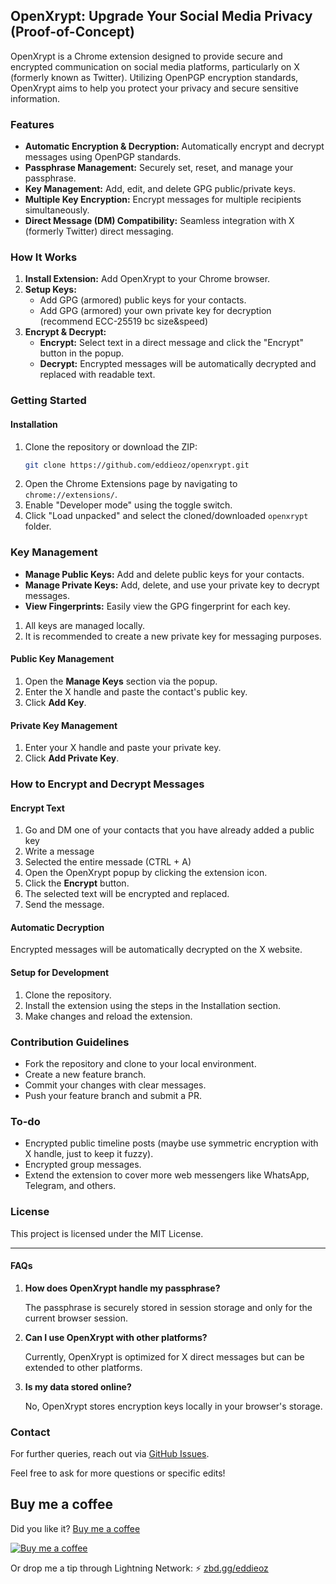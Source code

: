 ## OpenXrypt: Upgrade Your Social Media Privacy (Proof-of-Concept)

OpenXrypt is a Chrome extension designed to provide secure and encrypted communication on social media platforms, particularly on X (formerly known as Twitter). Utilizing OpenPGP encryption standards, OpenXrypt aims to help you protect your privacy and secure sensitive information.

### Features

- **Automatic Encryption & Decryption:** Automatically encrypt and decrypt messages using OpenPGP standards.
- **Passphrase Management:** Securely set, reset, and manage your passphrase.
- **Key Management:** Add, edit, and delete GPG public/private keys.
- **Multiple Key Encryption:** Encrypt messages for multiple recipients simultaneously.
- **Direct Message (DM) Compatibility:** Seamless integration with X (formerly Twitter) direct messaging.

### How It Works

1. **Install Extension:** Add OpenXrypt to your Chrome browser.
2. **Setup Keys:**
   - Add GPG (armored) public keys for your contacts.
   - Add GPG (armored) your own private key for decryption (recommend ECC-25519 bc size&speed)
3. **Encrypt & Decrypt:**
   - **Encrypt:** Select text in a direct message and click the "Encrypt" button in the popup.
   - **Decrypt:** Encrypted messages will be automatically decrypted and replaced with readable text.

### Getting Started

#### Installation

1. Clone the repository or download the ZIP:
    ```bash
    git clone https://github.com/eddieoz/openxrypt.git
    ```
2. Open the Chrome Extensions page by navigating to `chrome://extensions/`.
3. Enable "Developer mode" using the toggle switch.
4. Click "Load unpacked" and select the cloned/downloaded `openxrypt` folder.

### Key Management

- **Manage Public Keys:** Add and delete public keys for your contacts.
- **Manage Private Keys:** Add, delete, and use your private key to decrypt messages.
- **View Fingerprints:** Easily view the GPG fingerprint for each key.

1. All keys are managed locally. 
2. It is recommended to create a new private key for messaging purposes.

#### Public Key Management

1. Open the **Manage Keys** section via the popup.
2. Enter the X handle and paste the contact's public key.
3. Click **Add Key**.

#### Private Key Management

1. Enter your X handle and paste your private key.
2. Click **Add Private Key**.

### How to Encrypt and Decrypt Messages

#### Encrypt Text

1. Go and DM one of your contacts that you have already added a public key
2. Write a message
3. Selected the entire messade (CTRL + A)
4. Open the OpenXrypt popup by clicking the extension icon.
5. Click the **Encrypt** button.
6. The selected text will be encrypted and replaced.
7. Send the message.

#### Automatic Decryption

Encrypted messages will be automatically decrypted on the X website.


#### Setup for Development

1. Clone the repository.
2. Install the extension using the steps in the Installation section.
3. Make changes and reload the extension.

### Contribution Guidelines

- Fork the repository and clone to your local environment.
- Create a new feature branch.
- Commit your changes with clear messages.
- Push your feature branch and submit a PR.

### To-do
- Encrypted public timeline posts (maybe use symmetric encryption with X handle, just to keep it fuzzy).
- Encrypted group messages.
- Extend the extension to cover more web messengers like WhatsApp, Telegram, and others.

### License

This project is licensed under the MIT License.

---

#### FAQs

1. **How does OpenXrypt handle my passphrase?**

   The passphrase is securely stored in session storage and only for the current browser session.

2. **Can I use OpenXrypt with other platforms?**

   Currently, OpenXrypt is optimized for X direct messages but can be extended to other platforms.

3. **Is my data stored online?**

   No, OpenXrypt stores encryption keys locally in your browser's storage.

### Contact

For further queries, reach out via [GitHub Issues](https://github.com/eddieoz/openxrypt/issues).

Feel free to ask for more questions or specific edits!

## Buy me a coffee
Did you like it? [Buy me a coffee](https://www.buymeacoffee.com/eddieoz)

[![Buy me a coffee](https://ipfs.io/ipfs/QmR6W4L3XiozMQc3EjfFeqSkcbu3cWnhZBn38z2W2FuTMZ?filename=buymeacoffee.webp)](https://www.buymeacoffee.com/eddieoz)

Or drop me a tip through Lightning Network: ⚡ [zbd.gg/eddieoz](https://zbd.gg/eddieoz)

